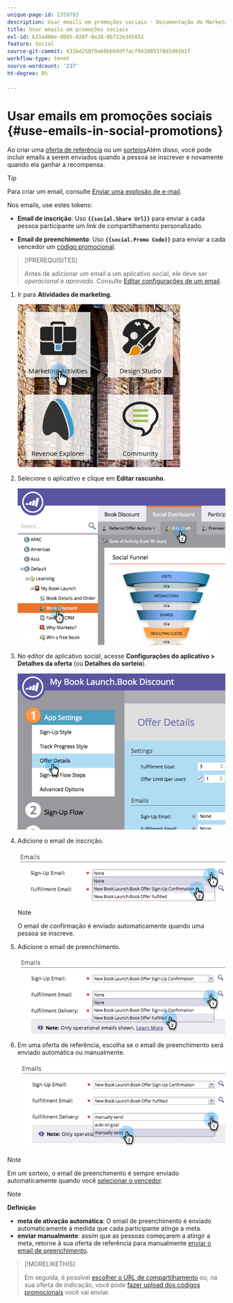 ```yaml
---
unique-page-id: 2359793
description: Usar emails em promoções sociais - Documentação do Marketo - Documentação do produto
title: Usar emails em promoções sociais
exl-id: 633ad86e-d085-420f-8e28-9b722e345852
feature: Social
source-git-commit: 431bd258f9a68bbb9df7acf043085578d3d91b1f
workflow-type: tm+mt
source-wordcount: '237'
ht-degree: 0%

---
```


# Usar emails em promoções sociais {#use-emails-in-social-promotions}

Ao criar uma [oferta de referência](/help/marketo/product-docs/demand-generation/social/referral-offers/create-a-referral-offer.md) ou um [sorteios](/help/marketo/product-docs/demand-generation/social/sweepstakes/create-sweepstakes.md)Além disso, você pode incluir emails a serem enviados quando a pessoa se inscrever e novamente quando ela ganhar a recompensa.

>[!TIP]
>
>Para criar um email, consulte [Enviar uma explosão de e-mail](/help/marketo/getting-started/quick-wins/send-an-email.md).

Nos emails, use estes tokens:

* **Email de inscrição**: Uso **`{{social.Share Url}}`** para enviar a cada pessoa participante um link de compartilhamento personalizado.

* **Email de preenchimento**: Uso **`{{social.Promo Code}}`** para enviar a cada vencedor um [código promocional](/help/marketo/product-docs/demand-generation/social/social-functions/use-promo-codes-for-offer-fulfillment.md).

>[!PREREQUISITES]
>
>Antes de adicionar um email a um aplicativo social, ele deve ser _operacional_ e _aprovado_. Consulte [Editar configurações de um email](/help/marketo/product-docs/email-marketing/general/functions-in-the-editor/make-an-email-operational.md).

1. Ir para **Atividades de marketing**.

   ![](assets/ma.png)

1. Selecione o aplicativo e clique em **Editar rascunho**.

   ![](assets/image2014-9-19-16-3a12-3a33.png)

1. No editor de aplicativo social, acesse **Configurações do aplicativo > Detalhes da oferta** (ou **Detalhes do sorteio**).

   ![](assets/image2014-9-19-16-3a12-3a41.png)

1. Adicione o email de inscrição.

   ![](assets/image2014-9-19-16-3a12-3a49.png)

   >[!NOTE]
   >
   >O email de confirmação é enviado automaticamente quando uma pessoa se inscreve.

1. Adicione o email de preenchimento.

   ![](assets/image2014-9-19-16-3a15-3a26.png)

1. Em uma oferta de referência, escolha se o email de preenchimento será enviado automática ou manualmente.

   ![](assets/image2014-9-19-16-3a15-3a36.png)

>[!NOTE]
>
>Em um sorteio, o email de preenchimento é sempre enviado automaticamente quando você [selecionar o vencedor](/help/marketo/product-docs/demand-generation/social/sweepstakes/select-sweepstakes-winners.md).

>[!NOTE]
>
>**Definição**
>
>* **meta de ativação automática**: O email de preenchimento é enviado automaticamente à medida que cada participante atinge a meta.
>* **enviar manualmente**: assim que as pessoas começarem a atingir a meta, retorne à sua oferta de referência para manualmente [enviar o email de preenchimento](/help/marketo/product-docs/demand-generation/social/referral-offers/send-referral-offer-fulfillment-email.md).
>

>[!MORELIKETHIS]
>
>Em seguida, é possível [escolher o URL de compartilhamento](/help/marketo/product-docs/demand-generation/social/social-functions/choose-the-share-url-for-a-social-app.md) ou, na sua oferta de indicação, você pode [fazer upload dos códigos promocionais](/help/marketo/product-docs/demand-generation/social/social-functions/use-promo-codes-for-offer-fulfillment.md) você vai enviar.
